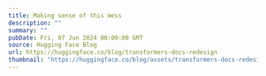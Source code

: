 ```yaml
---
title: Making sense of this mess
description: ""
summary: ""
pubDate: Fri, 07 Jun 2024 00:00:00 GMT
source: Hugging Face Blog
url: https://huggingface.co/blog/transformers-docs-redesign
thumbnail: "https://huggingface.co/blog/assets/transformers-docs-redesign/thumbnail.png"
---
```



